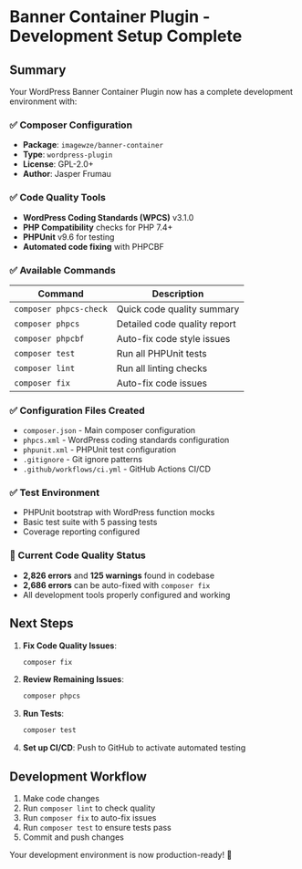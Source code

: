 # Banner Container Plugin - Development Setup Complete

## Summary

Your WordPress Banner Container Plugin now has a complete development environment with:

### ✅ Composer Configuration
- **Package**: `imagewze/banner-container`
- **Type**: `wordpress-plugin`
- **License**: GPL-2.0+
- **Author**: Jasper Frumau

### ✅ Code Quality Tools
- **WordPress Coding Standards (WPCS)** v3.1.0
- **PHP Compatibility** checks for PHP 7.4+
- **PHPUnit** v9.6 for testing
- **Automated code fixing** with PHPCBF

### ✅ Available Commands

| Command | Description |
|---------|-------------|
| `composer phpcs-check` | Quick code quality summary |
| `composer phpcs` | Detailed code quality report |
| `composer phpcbf` | Auto-fix code style issues |
| `composer test` | Run all PHPUnit tests |
| `composer lint` | Run all linting checks |
| `composer fix` | Auto-fix code issues |

### ✅ Configuration Files Created
- `composer.json` - Main composer configuration
- `phpcs.xml` - WordPress coding standards configuration
- `phpunit.xml` - PHPUnit test configuration
- `.gitignore` - Git ignore patterns
- `.github/workflows/ci.yml` - GitHub Actions CI/CD

### ✅ Test Environment
- PHPUnit bootstrap with WordPress function mocks
- Basic test suite with 5 passing tests
- Coverage reporting configured

### 🔧 Current Code Quality Status
- **2,826 errors** and **125 warnings** found in codebase
- **2,686 errors** can be auto-fixed with `composer fix`
- All development tools properly configured and working

## Next Steps

1. **Fix Code Quality Issues**:
   ```bash
   composer fix
   ```

2. **Review Remaining Issues**:
   ```bash
   composer phpcs
   ```

3. **Run Tests**:
   ```bash
   composer test
   ```

4. **Set up CI/CD**: Push to GitHub to activate automated testing

## Development Workflow

1. Make code changes
2. Run `composer lint` to check quality
3. Run `composer fix` to auto-fix issues
4. Run `composer test` to ensure tests pass
5. Commit and push changes

Your development environment is now production-ready! 🚀
